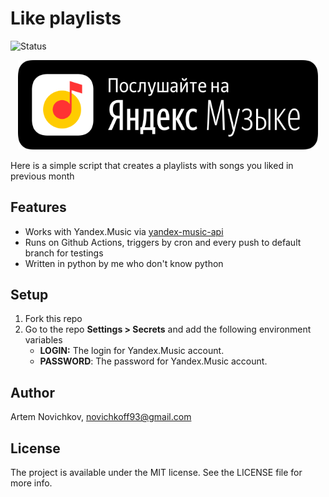 # Like playlists

![Status](https://github.com/artemnovichkov/like-playlists/workflows/Make%20playlist/badge.svg)

<p align="center">
  <a href="https://music.yandex.com/users/art3mnovichkov/playlists/1047">
      <img src=".github/logo.png" width="480" max-width="90%" />
  </a>
</p>

Here is a simple script that creates a playlists with songs you liked in previous month

## Features
- Works with Yandex.Music via [yandex-music-api](https://github.com/MarshalX/yandex-music-api)
- Runs on Github Actions, triggers by cron and every push to default branch for testings
- Written in python by me who don't know python 

## Setup
1. Fork this repo
2. Go to the repo **Settings > Secrets** and add the following environment variables
   - **LOGIN:** The login for Yandex.Music account.
   - **PASSWORD**: The password for Yandex.Music account.


## Author

Artem Novichkov, novichkoff93@gmail.com

## License

The project is available under the MIT license. See the LICENSE file for more info.
